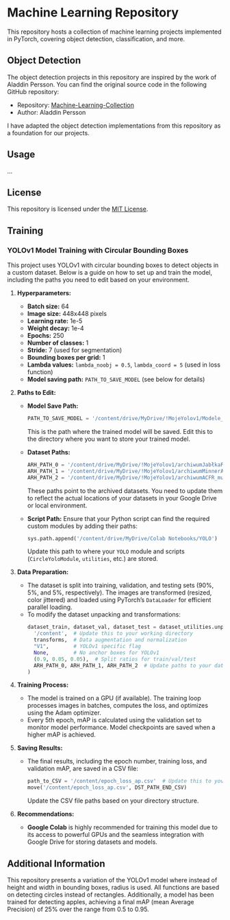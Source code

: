 # Machine Learning Repository

This repository hosts a collection of machine learning projects implemented in PyTorch, covering object detection, classification, and more.

## Object Detection

The object detection projects in this repository are inspired by the work of Aladdin Persson. You can find the original source code in the following GitHub repository:

- Repository: [Machine-Learning-Collection](https://github.com/aladdinpersson/Machine-Learning-Collection/tree/master/ML/Pytorch/object_detection)
- Author: Aladdin Persson

I have adapted the object detection implementations from this repository as a foundation for our projects.

## Usage

...

## License

This repository is licensed under the [MIT License](LICENSE).

## Training

### YOLOv1 Model Training with Circular Bounding Boxes

This project uses YOLOv1 with circular bounding boxes to detect objects in a custom dataset. Below is a guide on how to set up and train the model, including the paths you need to edit based on your environment.

1. **Hyperparameters:**
   - **Batch size:** 64
   - **Image size:** 448x448 pixels
   - **Learning rate:** 1e-5
   - **Weight decay:** 1e-4
   - **Epochs:** 250
   - **Number of classes:** 1
   - **Stride:** 7 (used for segmentation)
   - **Bounding boxes per grid:** 1
   - **Lambda values:** `lambda_noobj = 0.5`, `lambda_coord = 5` (used in loss function)
   - **Model saving path:** `PATH_TO_SAVE_MODEL` (see below for details)

2. **Paths to Edit:**
   - **Model Save Path:**
     ```python
     PATH_TO_SAVE_MODEL = '/content/drive/MyDrive/!MojeYolov1/Modele_magisterka/model_yolo1-1_circle_1BBox_noobj-0,5_coord-5.pth'
     ```
     This is the path where the trained model will be saved. Edit this to the directory where you want to store your trained model.
   
   - **Dataset Paths:**
     ```python
     ARH_PATH_0 = '/content/drive/MyDrive/!MojeYolov1/archiwumJabłkaParts.zip'  # Dataset 1
     ARH_PATH_1 = '/content/drive/MyDrive/!MojeYolov1/archiwumMinnerApple.zip'  # Dataset 2
     ARH_PATH_2 = '/content/drive/MyDrive/!MojeYolov1/archiwumACFR_multifruit-2016(apples_only).zip'  # Dataset 3
     ```
     These paths point to the archived datasets. You need to update them to reflect the actual locations of your datasets in your Google Drive or local environment.

   - **Script Path:**
     Ensure that your Python script can find the required custom modules by adding their paths:
     ```python
     sys.path.append('/content/drive/MyDrive/Colab Notebooks/YOLO')
     ```
     Update this path to where your `YOLO` module and scripts (`CircleYoloModule`, `utilities`, etc.) are stored.

3. **Data Preparation:**
   - The dataset is split into training, validation, and testing sets (90%, 5%, and 5%, respectively). The images are transformed (resized, color jittered) and loaded using PyTorch’s `DataLoader` for efficient parallel loading.
   - To modify the dataset unpacking and transformations:
     ```python
     dataset_train, dataset_val, dataset_test = dataset_utilities.unpackDatasets(
       '/content',  # Update this to your working directory
       transforms,  # Data augmentation and normalization
       "V1",        # YOLOv1 specific flag
       None,        # No anchor boxes for YOLOv1
       (0.9, 0.05, 0.05),  # Split ratios for train/val/test
       ARH_PATH_0, ARH_PATH_1, ARH_PATH_2  # Update paths to your datasets
     )
     ```

4. **Training Process:**
   - The model is trained on a GPU (if available). The training loop processes images in batches, computes the loss, and optimizes using the Adam optimizer.
   - Every 5th epoch, mAP is calculated using the validation set to monitor model performance. Model checkpoints are saved when a higher mAP is achieved.

5. **Saving Results:**
   - The final results, including the epoch number, training loss, and validation mAP, are saved in a CSV file:
     ```python
     path_to_CSV = '/content/epoch_loss_ap.csv'  # Update this to your CSV file path
     move('/content/epoch_loss_ap.csv', DST_PATH_END_CSV)
     ```
     Update the CSV file paths based on your directory structure.

6. **Recommendations:**
   - **Google Colab** is highly recommended for training this model due to its access to powerful GPUs and the seamless integration with Google Drive for storing datasets and models.

## Additional Information

This repository presents a variation of the YOLOv1 model where instead of height and width in bounding boxes, radius is used. All functions are based on detecting circles instead of rectangles. Additionally, a model has been trained for detecting apples, achieving a final mAP (mean Average Precision) of 25% over the range from 0.5 to 0.95.
